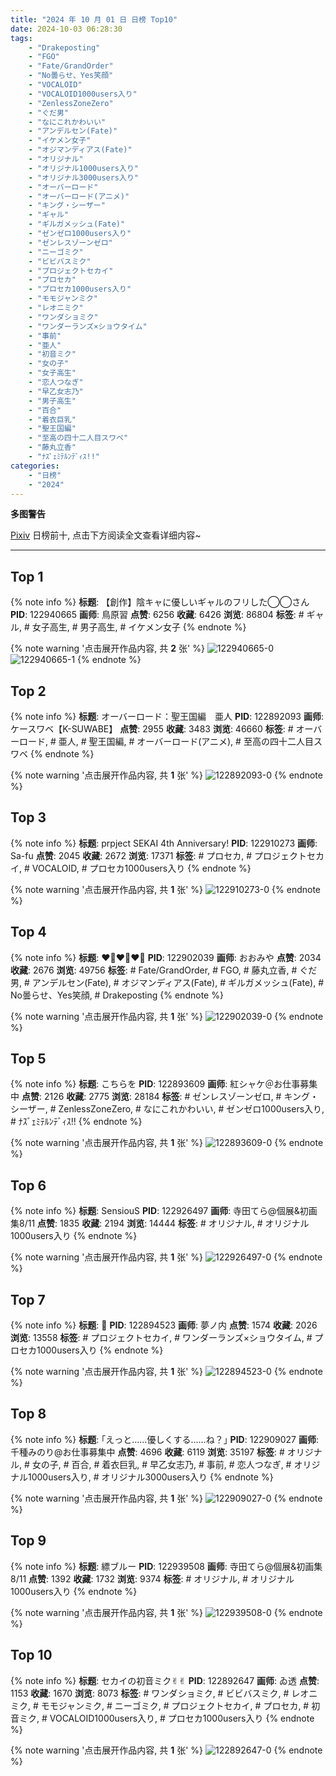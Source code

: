 ```yaml
---
title: "2024 年 10 月 01 日 日榜 Top10"
date: 2024-10-03 06:28:30
tags:
    - "Drakeposting"
    - "FGO"
    - "Fate/GrandOrder"
    - "No曇らせ、Yes笑顔"
    - "VOCALOID"
    - "VOCALOID1000users入り"
    - "ZenlessZoneZero"
    - "ぐだ男"
    - "なにこれかわいい"
    - "アンデルセン(Fate)"
    - "イケメン女子"
    - "オジマンディアス(Fate)"
    - "オリジナル"
    - "オリジナル1000users入り"
    - "オリジナル3000users入り"
    - "オーバーロード"
    - "オーバーロード(アニメ)"
    - "キング・シーザー"
    - "ギャル"
    - "ギルガメッシュ(Fate)"
    - "ゼンゼロ1000users入り"
    - "ゼンレスゾーンゼロ"
    - "ニーゴミク"
    - "ビビバスミク"
    - "プロジェクトセカイ"
    - "プロセカ"
    - "プロセカ1000users入り"
    - "モモジャンミク"
    - "レオニミク"
    - "ワンダショミク"
    - "ワンダーランズ×ショウタイム"
    - "事前"
    - "亜人"
    - "初音ミク"
    - "女の子"
    - "女子高生"
    - "恋人つなぎ"
    - "早乙女志乃"
    - "男子高生"
    - "百合"
    - "着衣巨乳"
    - "聖王国編"
    - "至高の四十二人目スワベ"
    - "藤丸立香"
    - "ﾅｽﾞｪﾐﾃﾙﾝﾃﾞｨｽ!!"
categories:
    - "日榜"
    - "2024"
---
```


<i class="fa fa-triangle-exclamation"></i>**多图警告**<i class="fa fa-triangle-exclamation"></i>

[Pixiv](https://www.pixiv.net/) 日榜前十, 点击下方阅读全文查看详细内容~

<!-- more -->

---

## Top 1

{% note info %}
**标题**: 【創作】陰キャに優しいギャルのフリした◯◯さん
**PID**: 122940665 **画师**: 鳥原習
**点赞**: 6256 **收藏**: 6426 **浏览**: 86804
**标签**: # ギャル, # 女子高生, # 男子高生, # イケメン女子
{% endnote %}

{% note warning '点击展开作品内容, 共 **2** 张' %}
![122940665-0](https://i.pixiv.re/img-original/img/2024/10/01/18/19/21/122940665_p0.jpg)
![122940665-1](https://i.pixiv.re/img-original/img/2024/10/01/18/19/21/122940665_p1.jpg)
{% endnote %}

## Top 2

{% note info %}
**标题**: オーバーロード：聖王国編　亜人
**PID**: 122892093 **画师**: ケースワベ【K-SUWABE】
**点赞**: 2955 **收藏**: 3483 **浏览**: 46660
**标签**: # オーバーロード, # 亜人, # 聖王国編, # オーバーロード(アニメ), # 至高の四十二人目スワベ
{% endnote %}

{% note warning '点击展开作品内容, 共 **1** 张' %}
![122892093-0](https://i.pixiv.re/img-original/img/2024/09/30/00/00/26/122892093_p0.jpg)
{% endnote %}

## Top 3

{% note info %}
**标题**: prpject SEKAI 4th Anniversary!
**PID**: 122910273 **画师**: Sa-fu
**点赞**: 2045 **收藏**: 2672 **浏览**: 17371
**标签**: # プロセカ, # プロジェクトセカイ, # VOCALOID, # プロセカ1000users入り
{% endnote %}

{% note warning '点击展开作品内容, 共 **1** 张' %}
![122910273-0](https://i.pixiv.re/img-original/img/2024/09/30/18/01/54/122910273_p0.jpg)
{% endnote %}

## Top 4

{% note info %}
**标题**: ❤️‍🔥❤️‍🔥❤️‍🔥
**PID**: 122902039 **画师**: おおみや
**点赞**: 2034 **收藏**: 2676 **浏览**: 49756
**标签**: # Fate/GrandOrder, # FGO, # 藤丸立香, # ぐだ男, # アンデルセン(Fate), # オジマンディアス(Fate), # ギルガメッシュ(Fate), # No曇らせ、Yes笑顔, # Drakeposting
{% endnote %}

{% note warning '点击展开作品内容, 共 **1** 张' %}
![122902039-0](https://i.pixiv.re/img-original/img/2024/09/30/09/54/55/122902039_p0.jpg)
{% endnote %}

## Top 5

{% note info %}
**标题**: こちらを
**PID**: 122893609 **画师**: 紅シャケ＠お仕事募集中
**点赞**: 2126 **收藏**: 2775 **浏览**: 28184
**标签**: # ゼンレスゾーンゼロ, # キング・シーザー, # ZenlessZoneZero, # なにこれかわいい, # ゼンゼロ1000users入り, # ﾅｽﾞｪﾐﾃﾙﾝﾃﾞｨｽ!!
{% endnote %}

{% note warning '点击展开作品内容, 共 **1** 张' %}
![122893609-0](https://i.pixiv.re/img-original/img/2024/09/30/00/31/46/122893609_p0.jpg)
{% endnote %}

## Top 6

{% note info %}
**标题**: SensiouS
**PID**: 122926497 **画师**: 寺田てら@個展&初画集8/11
**点赞**: 1835 **收藏**: 2194 **浏览**: 14444
**标签**: # オリジナル, # オリジナル1000users入り
{% endnote %}

{% note warning '点击展开作品内容, 共 **1** 张' %}
![122926497-0](https://i.pixiv.re/img-original/img/2024/10/01/02/04/40/122926497_p0.jpg)
{% endnote %}

## Top 7

{% note info %}
**标题**: 💫
**PID**: 122894523 **画师**: 夢ノ内
**点赞**: 1574 **收藏**: 2026 **浏览**: 13558
**标签**: # プロジェクトセカイ, # ワンダーランズ×ショウタイム, # プロセカ1000users入り
{% endnote %}

{% note warning '点击展开作品内容, 共 **1** 张' %}
![122894523-0](https://i.pixiv.re/img-original/img/2024/09/30/01/00/03/122894523_p0.jpg)
{% endnote %}

## Top 8

{% note info %}
**标题**: ｢えっと……優しくする……ね？｣
**PID**: 122909027 **画师**: 千種みのり@お仕事募集中
**点赞**: 4696 **收藏**: 6119 **浏览**: 35197
**标签**: # オリジナル, # 女の子, # 百合, # 着衣巨乳, # 早乙女志乃, # 事前, # 恋人つなぎ, # オリジナル1000users入り, # オリジナル3000users入り
{% endnote %}

{% note warning '点击展开作品内容, 共 **1** 张' %}
![122909027-0](https://i.pixiv.re/img-original/img/2024/09/30/17/12/54/122909027_p0.jpg)
{% endnote %}

## Top 9

{% note info %}
**标题**: 縹ブルー
**PID**: 122939508 **画师**: 寺田てら@個展&初画集8/11
**点赞**: 1392 **收藏**: 1732 **浏览**: 9374
**标签**: # オリジナル, # オリジナル1000users入り
{% endnote %}

{% note warning '点击展开作品内容, 共 **1** 张' %}
![122939508-0](https://i.pixiv.re/img-original/img/2024/10/01/17/36/47/122939508_p0.jpg)
{% endnote %}

## Top 10

{% note info %}
**标题**: セカイの初音ミク✌︎✌︎
**PID**: 122892647 **画师**: ゐ透
**点赞**: 1153 **收藏**: 1670 **浏览**: 8073
**标签**: # ワンダショミク, # ビビバスミク, # レオニミク, # モモジャンミク, # ニーゴミク, # プロジェクトセカイ, # プロセカ, # 初音ミク, # VOCALOID1000users入り, # プロセカ1000users入り
{% endnote %}

{% note warning '点击展开作品内容, 共 **1** 张' %}
![122892647-0](https://i.pixiv.re/img-original/img/2024/09/30/00/06/22/122892647_p0.jpg)
{% endnote %}
